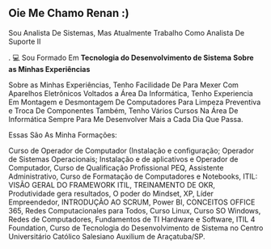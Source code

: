 ## Oie Me Chamo Renan :)

Sou Analista De Sistemas, Mas Atualmente Trabalho Como Analista De Suporte II

. 💻 Sou Formado Em **Tecnologia do Desenvolvimento de Sistema**
                                                                                                       **Sobre as Minhas Experiências**

Sobre as Minhas Experiências, Tenho Facilidade De Para Mexer Com Aparelhos Eletrônicos Voltados a Área Da Informática, Tenho Experiencia Em Montagem e Desmontagem De Computadores Para Limpeza Preventiva e Troca De Componentes Também, Tenho Vários Cursos Na Área De Informática Sempre Para Me Desenvolver Mais a Cada Dia Que Passa.

Essas São As Minha Formações:

Curso de Operador de Computador (Instalação e configuração; Operador de Sistemas Operacionais; Instalação e de aplicativos e Operador de Computador, Curso de Qualificação Profissional PEQ, Assistente Administrativo, Curso de Formatação de Computadores e Notebooks, ITIL: VISÃO GERAL DO FRAMEWORK ITIL, TREINAMENTO DE OKR, Produtividade gera resultados, O poder do Mindset, XP, Líder Empreendedor, INTRODUÇÃO AO SCRUM, Power BI, CONCEITOS OFFICE 365, Redes Computacionales para Todos, Curso Linux, Curso SO Windows, Redes de Computadores, Fundamentos de TI Hardware e Software, ITIL 4 Foundation, Curso de Tecnologia do Desenvolvimento de Sistema no Centro Universitário Católico Salesiano Auxilium de Araçatuba/SP.

